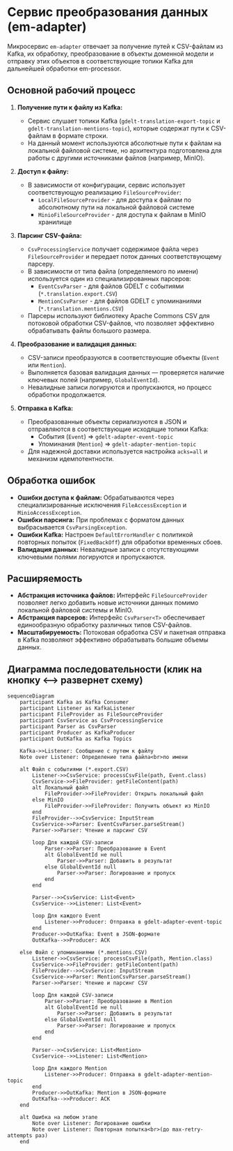 # Сервис преобразования данных (em-adapter)

Микросервис `em-adapter` отвечает за получение путей к CSV-файлам из Kafka, их обработку, преобразование в объекты доменной модели и отправку этих объектов в соответствующие топики Kafka для дальнейшей обработки em-processor.

## Основной рабочий процесс

1. **Получение пути к файлу из Kafka:**
    * Сервис слушает топики Kafka (`gdelt-translation-export-topic` и `gdelt-translation-mentions-topic`), которые содержат пути к CSV-файлам в формате строки.
    * На данный момент используются абсолютные пути к файлам на локальной файловой системе, но архитектура подготовлена для работы с другими источниками файлов (например, MinIO).

2. **Доступ к файлу:**
    * В зависимости от конфигурации, сервис использует соответствующую реализацию `FileSourceProvider`:
        * `LocalFileSourceProvider` - для доступа к файлам по абсолютному пути на локальной файловой системе
        * `MinioFileSourceProvider` - для доступа к файлам в MinIO хранилище

3. **Парсинг CSV-файла:**
    * `CsvProcessingService` получает содержимое файла через `FileSourceProvider` и передает поток данных соответствующему парсеру.
    * В зависимости от типа файла (определяемого по имени) используется один из специализированных парсеров:
        * `EventCsvParser` - для файлов GDELT с событиями (`*.translation.export.CSV`)
        * `MentionCsvParser` - для файлов GDELT с упоминаниями (`*.translation.mentions.CSV`)
    * Парсеры используют библиотеку Apache Commons CSV для потоковой обработки CSV-файлов, что позволяет эффективно обрабатывать файлы большого размера.

4. **Преобразование и валидация данных:**
    * CSV-записи преобразуются в соответствующие объекты (`Event` или `Mention`).
    * Выполняется базовая валидация данных — проверяется наличие ключевых полей (например, `GlobalEventId`).
    * Невалидные записи логируются и пропускаются, но процесс обработки продолжается.

5. **Отправка в Kafka:**
    * Преобразованные объекты сериализуются в JSON и отправляются в соответствующие исходящие топики Kafka:
        * События (`Event`) => `gdelt-adapter-event-topic`
        * Упоминания (`Mention`) => `gdelt-adapter-mention-topic`
    * Для надежной доставки используется настройка `acks=all` и механизм идемпотентности.

## Обработка ошибок

* **Ошибки доступа к файлам:** Обрабатываются через специализированные исключения `FileAccessException` и `MinioAccessException`.
* **Ошибки парсинга:** При проблемах с форматом данных выбрасывается `CsvParsingException`.
* **Ошибки Kafka:** Настроен `DefaultErrorHandler` с политикой повторных попыток (`FixedBackOff`) для обработки временных сбоев.
* **Валидация данных:** Невалидные записи с отсутствующими ключевыми полями логируются и пропускаются.

## Расширяемость

* **Абстракция источника файлов:** Интерфейс `FileSourceProvider` позволяет легко добавить новые источники данных помимо локальной файловой системы и MinIO.
* **Абстракция парсеров:** Интерфейс `CsvParser<T>` обеспечивает единообразную обработку различных типов CSV-файлов.
* **Масштабируемость:** Потоковая обработка CSV и пакетная отправка в Kafka позволяют эффективно обрабатывать большие объемы данных.

## Диаграмма последовательности (клик на кнопку ⟷ развернет схему)

```mermaid
sequenceDiagram
    participant Kafka as Kafka Consumer
    participant Listener as KafkaListener
    participant FileProvider as FileSourceProvider
    participant CsvService as CsvProcessingService
    participant Parser as CsvParser
    participant Producer as KafkaProducer
    participant OutKafka as Kafka Topics

    Kafka->>Listener: Сообщение с путем к файлу
    Note over Listener: Определение типа файла<br>по имени

    alt Файл с событиями (*.export.CSV)
        Listener->>CsvService: processCsvFile(path, Event.class)
        CsvService->>FileProvider: getFileContent(path)
        alt Локальный файл
            FileProvider->>FileProvider: Открыть локальный файл
        else MinIO
            FileProvider->>FileProvider: Получить объект из MinIO
        end
        FileProvider-->>CsvService: InputStream
        CsvService->>Parser: EventCsvParser.parseStream()
        Parser->>Parser: Чтение и парсинг CSV
        
        loop Для каждой CSV-записи
            Parser->>Parser: Преобразование в Event
            alt GlobalEventId не null
                Parser->>Parser: Добавить в результат
            else GlobalEventId null
                Parser->>Parser: Логирование и пропуск
            end
        end
        
        Parser-->>CsvService: List<Event>
        CsvService-->>Listener: List<Event>
        
        loop Для каждого Event
            Listener->>Producer: Отправка в gdelt-adapter-event-topic
        end
        Producer->>OutKafka: Event в JSON-формате
        OutKafka-->>Producer: ACK
        
    else Файл с упоминаниями (*.mentions.CSV)
        Listener->>CsvService: processCsvFile(path, Mention.class)
        CsvService->>FileProvider: getFileContent(path)
        FileProvider-->>CsvService: InputStream
        CsvService->>Parser: MentionCsvParser.parseStream()
        Parser->>Parser: Чтение и парсинг CSV
        
        loop Для каждой CSV-записи
            Parser->>Parser: Преобразование в Mention
            alt GlobalEventId не null
                Parser->>Parser: Добавить в результат
            else GlobalEventId null
                Parser->>Parser: Логирование и пропуск
            end
        end
        
        Parser-->>CsvService: List<Mention>
        CsvService-->>Listener: List<Mention>
        
        loop Для каждого Mention
            Listener->>Producer: Отправка в gdelt-adapter-mention-topic
        end
        Producer->>OutKafka: Mention в JSON-формате
        OutKafka-->>Producer: ACK
    end
    
    alt Ошибка на любом этапе
        Note over Listener: Логирование ошибки
        Note over Listener: Повторная попытка<br>(до max-retry-attempts раз)
    end
```